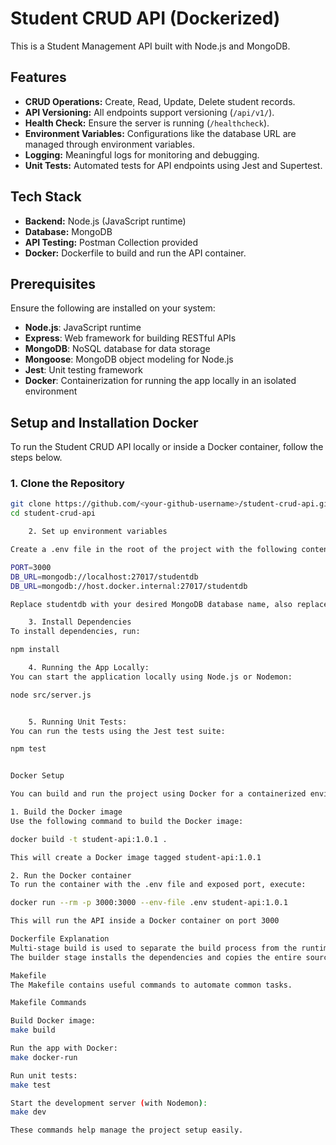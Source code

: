# Student CRUD API (Dockerized)

This is a Student Management API built with Node.js and MongoDB.

## Features
- **CRUD Operations:** Create, Read, Update, Delete student records.
- **API Versioning:** All endpoints support versioning (`/api/v1/`).
- **Health Check:** Ensure the server is running (`/healthcheck`).
- **Environment Variables:** Configurations like the database URL are managed through environment variables.
- **Logging:** Meaningful logs for monitoring and debugging.
- **Unit Tests:** Automated tests for API endpoints using Jest and Supertest.

## Tech Stack

- **Backend:** Node.js (JavaScript runtime)
- **Database:** MongoDB
- **API Testing:** Postman Collection provided
- **Docker:** Dockerfile to build and run the API container.

## Prerequisites

Ensure the following are installed on your system:
- **Node.js**: JavaScript runtime
- **Express**: Web framework for building RESTful APIs
- **MongoDB**: NoSQL database for data storage
- **Mongoose**: MongoDB object modeling for Node.js
- **Jest**: Unit testing framework
- **Docker**: Containerization for running the app locally in an isolated environment


## Setup and Installation Docker

To run the Student CRUD API locally or inside a Docker container, follow the steps below.


### 1. Clone the Repository

```bash
git clone https://github.com/<your-github-username>/student-crud-api.git
cd student-crud-api

    2. Set up environment variables

Create a .env file in the root of the project with the following content:

PORT=3000
DB_URL=mongodb://localhost:27017/studentdb
DB_URL=mongodb://host.docker.internal:27017/studentdb

Replace studentdb with your desired MongoDB database name, also replace the mongo connection string to work from inside Docker not localhost. You can set different databases for production and testing, as shown in the sample .env configuration.

    3. Install Dependencies
To install dependencies, run:

npm install

    4. Running the App Locally:
You can start the application locally using Node.js or Nodemon:

node src/server.js


    5. Running Unit Tests:
You can run the tests using the Jest test suite:

npm test


Docker Setup

You can build and run the project using Docker for a containerized environment.

1. Build the Docker image
Use the following command to build the Docker image:

docker build -t student-api:1.0.1 .

This will create a Docker image tagged student-api:1.0.1

2. Run the Docker container
To run the container with the .env file and exposed port, execute:

docker run --rm -p 3000:3000 --env-file .env student-api:1.0.1

This will run the API inside a Docker container on port 3000

Dockerfile Explanation
Multi-stage build is used to separate the build process from the runtime environment, keeping the final image smaller.
The builder stage installs the dependencies and copies the entire source code, while the runtime stage includes only the necessary files (such as the built app, node_modules, etc.) and reduces the image size.

Makefile
The Makefile contains useful commands to automate common tasks.

Makefile Commands

Build Docker image:
make build

Run the app with Docker:
make docker-run

Run unit tests:
make test

Start the development server (with Nodemon):
make dev

These commands help manage the project setup easily.